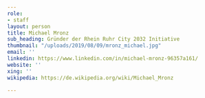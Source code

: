 ```yaml
---
role:
- staff
layout: person
title: Michael Mronz
sub_heading: Gründer der Rhein Ruhr City 2032 Initiative
thumbnail: "/uploads/2019/08/09/mronz_michael.jpg"
email: ''
linkedin: https://www.linkedin.com/in/michael-mronz-96357a161/
website: ''
xing: ''
wikipedia: https://de.wikipedia.org/wiki/Michael_Mronz

---
```

